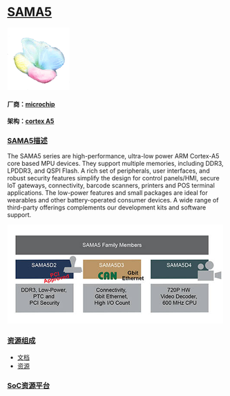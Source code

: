 ﻿# [SAMA5](https://github.com/sochub/SAMA5)

[![sites](SoC/qitas.png)](http://www.qitas.cn) 

#### 厂商：[microchip](https://github.com/sochub/microchip) 
#### 架构：[cortex A5](https://github.com/sochub/CA5)

### [SAMA5描述](https://github.com/sochub/SAMA5/wiki) 

The SAMA5 series are high-performance, ultra-low power ARM Cortex-A5 core based MPU devices. They support multiple memories, including DDR3, LPDDR3, and QSPI Flash.  A rich set of peripherals, user interfaces, and robust security features simplify the design for control panels/HMI, secure IoT gateways, connectivity, barcode scanners, printers and POS terminal applications.  The low-power features and small packages are ideal for wearables and other battery-operated consumer devices.  A wide range of third-party offerings complements our development kits and software support.

[![sites](SoC/sama5.jpg)](https://www.microchip.com/design-centers/32-bit-mpus/microprocessors/sama5)

### [资源组成](https://github.com/sochub/SAMA5)

* [文档](docs/) 
* [资源](src/) 

###  [SoC资源平台](http://www.qitas.cn)
